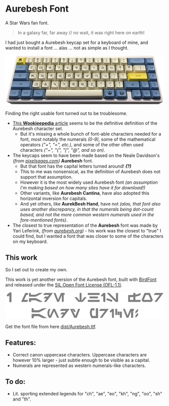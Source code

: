 # Aurebesh Font

A Star Wars fan font.

> In a galaxy far, far away // no wait, it was right here on earth!

I had just bought a Aurebesh keycap set for a keyboard of mine, and wanted to install a font ... alas ... not as simple as I thought.

![KBDFans KBD67 Lite](docs/image-2.png)

Finding the right usable font turned out to be troublesome.

- [This **Wookieepedia** article](https://starwars.fandom.com/wiki/Aurebesh) seems to be the definitive definition of the Aurebesh character set.
    - But it's missing a whole bunch of font-able characters needed for a font, most notably the numerals *(0-9)*, some of the mathematical operators *("+", "=", etc.)*, and some of the other often used characters *("~", "{", "[", "@", and so on)*.
- The keycaps seem to have been made based on the Neale Davidson's *(from [pixelsagas.com](https://pixelsagas.com))* **Aurebesh** font.
    - But that font has the capital letters turned around! ***(?)***
    - This to me was nonsensical, as the definition of Aurebesh does not support that assumption.
    - However it is the most widely used Aurebesh font *(an assumption I'm making based on how many sites have it for download!)*
    - Other variants, like **Aurebesh Cantina**, have also adopted this horizontal inversion for capitals.
    - And yet others, like **AurekBesh Hand**, have not *(alas, that font also uses another discrepancy, in that the numerals being dot-count based, and not the more common western numerals used in the fore-mentioned fonts)*.
- The closest to true representation of the **Aurebesh** font was made by Yari Leferink, *(from [aurebesh.org](https://aurebesh.org))* - his work was the closest to "true" I could find, but I wanted a font that was closer to some of the characters on my keyboard.

## This work

So I set out to create my own.

This work is yet another version of the Aurebesh font, built with [BirdFont](https://birdfont.org/) and released under the [SIL Open Font License (OFL-1.1)](LICENSE.md).

![Sample](/docs/image-1.png)

Get the font file from here [dist/Aurebesh.ttf](https://github.com/vinorodrigues/font-aurebesh/raw/main/dist/Aurebesh.ttf).

## Features:
* Correct canon uppercase characters.  Uppercase characters are however 10% larger - just subtle enough to be visible as a capital.
* Numerals are represented as western numerals-like characters.

## To do:
* Lit. sporting extended legends for "ch", "ae", "eo", "kh", "ng", "oo", "sh" and "th".
